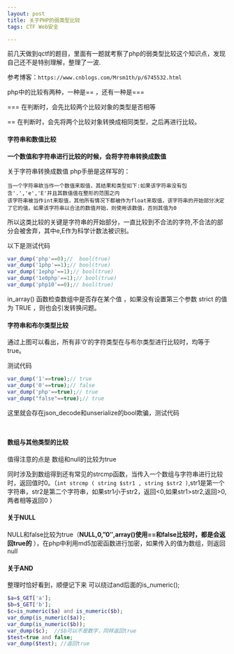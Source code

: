 ```yaml
---
layout: post
title: 关于PHP的弱类型比较
tags: CTF Web安全

---
```




前几天做到qctf的题目，里面有一题就考察了php的弱类型比较这个知识点，发现自己还不是特别理解，整理了一波.

参考博客：`https://www.cnblogs.com/Mrsm1th/p/6745532.html`

php中的比较有两种，一种是== ，还有一种是=== 

=== 在判断时，会先比较两个比较对象的类型是否相等

== 在判断时，会先将两个比较对象转换成相同类型，之后再进行比较。

#### 字符串和数值比较

**一个数值和字符串进行比较的时候，会将字符串转换成数值** 

关于字符串转换成数值  php手册是这样写的：

```
当一个字符串欸当作一个数值来取值，其结果和类型如下:如果该字符串没有包含'.','e','E'并且其数值值在整形的范围之内
该字符串被当作int来取值，其他所有情况下都被作为float来取值，该字符串的开始部分决定了它的值，如果该字符串以合法的数值开始，则使用该数值，否则其值为0
```

所以这类比较的关键是字符串的开始部分，一直比较到不合法的字符,不合法的部分会被舍弃，其中e,E作为科学计数法被识别。

以下是测试代码

```php
var_dump('php'==0);//  bool(true)
var_dump('1php'==1);// bool(true)
var_dump('1ephp'==1);// bool(true)
var_dump('1e0php'==1);// bool(true)
var_dump('php10'==0);// bool(true)
```

in_array() 函数检查数组中是否存在某个值 ，如果没有设置第三个参数 strict 的值为 TRUE ，则也会引发转换问题。

#### 字符串和布尔类型比较

通过上图可以看出，所有非‘0’的字符类型在与布尔类型进行比较时，均等于true。

测试代码

```php
var_dump('1'==true);// true
var_dump('0'==true);// false
var_dump('php'==true);// true
var_dump("false"==true);// true
```

这里就会存在json_decode和unserialize的bool欺骗，测试代码

```php

```

 

```php

```

#### 数组与其他类型的比较

值得注意的点是 数组和null的比较为true

同时涉及到数组得到还有常见的strcmp函数，当传入一个数组与字符串进行比较时，返回值时0。（`int strcmp ( string $str1 , string $str2 )`,str1是第一个字符串，str2是第二个字符串，如果str1小于str2，返回<0,如果str1>str2,返回>0,两者相等返回0 ）

#### 关于NULL

NULL和false比较为true（**NULL,0,”0″,array()使用==和false比较时，都是会返回true的** ），在php中利用md5加密函数进行加密，如果传入的值为数组，则返回null

#### 关于AND

整理时恰好看到，顺便记下来 可以绕过and后面的is_numeric();

```php
$a=$_GET['a'];
$b=$_GET['b'];
$c=is_numeric($a) and is_numeric($b);
var_dump(is_numeric($a));
var_dump(is_numeric($b)); 
var_dump($c);  //$b可以不是数字，同样返回true
$test=true and false;
var_dump($test); //返回true
```

